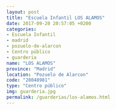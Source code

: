 ```yaml
---
layout: post
title: "Escuela Infantil LOS ALAMOS"
date: 2017-09-20 20:57:05 +0200
categories:
- Escuela Infantil
- madrid
- pozuelo-de-alarcon
- Centro público
- guarderia
name: "LOS ALAMOS"
province: "Madrid"
location: "Pozuelo de Alarcon"
code: "28048981"
type: "Centro público"
img: guarderia.jpg
permalink: /guarderias/los-alamos.html
---
```

